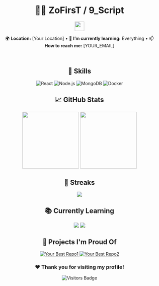 <div align="center">

<h1>👨‍💻 ZoFirsT / 9_Script</h1>
<img src="https://raw.githubusercontent.com/ZoFirsT/ZoFirsT/main/assets/wave.gif" width="30px">

🌍 **Location:** [Your Location] • 🌱 **I’m currently learning:** Everything • 📫 **How to reach me:** [YOUR_EMAIL]

<br />

## 🚀 **Skills**
<img src="https://img.shields.io/badge/-ReactJs-61DAFB?logo=react&logoColor=white&style=for-the-badge" alt="React">
<img src="https://img.shields.io/badge/-Node.js-43853D?logo=node.js&logoColor=white&style=for-the-badge" alt="Node.js">
<img src="https://img.shields.io/badge/-MongoDB-4EA94B?logo=mongodb&logoColor=white&style=for-the-badge" alt="MongoDB">
<img src="https://img.shields.io/badge/-Docker-46a2f1?logo=docker&logoColor=white&style=for-the-badge" alt="Docker">

<br />

## 📈 **GitHub Stats**
<img height="180em" src="https://github-readme-stats.vercel.app/api?username=ZoFirsT&show_icons=true&theme=radical&hide_rank=false&hide_border=true&count_private=true&include_all_commits=true">
<img height="180em" src="https://github-readme-stats.vercel.app/api/top-langs/?username=ZoFirsT&theme=radical&layout=compact&hide_border=true">

<br />

## 🎯 **Streaks**
<img src="https://github-readme-streak-stats.herokuapp.com/?user=ZoFirsT&theme=radical&hide_border=true">

<br />

## 📚 **Currently Learning**
<img src="https://img.shields.io/badge/-GraphQL-E10098?logo=graphql&logoColor=white">
<img src="https://img.shields.io/badge/-TypeScript-007ACC?logo=typescript&logoColor=white">

<br />

## 🌱 **Projects I'm Proud Of**
<a href="https://github.com/ZoFirsT/your-best-repo1">
    <img src="https://github-readme-stats.vercel.app/api/pin/?username=ZoFirsT&repo=your-best-repo1&theme=radical" alt="Your Best Repo1">
</a>
<a href="https://github.com/ZoFirsT/your-best-repo2">
    <img src="https://github-readme-stats.vercel.app/api/pin/?username=ZoFirsT&repo=your-best-repo2&theme=radical" alt="Your Best Repo2">
</a>

<br />

<h3>❤️ Thank you for visiting my profile!</h3>
<img src="https://visitor-badge.laobi.icu/badge?page_id=ZoFirsT.ZoFirsT" alt="Visitors Badge">

</div>
